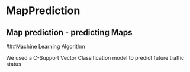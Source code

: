 # MapPrediction
## Map prediction - predicting Maps

###Machine Learning Algorithm

We used a C-Support Vector Classification model to predict future traffic status
